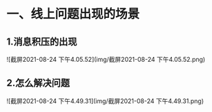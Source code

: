 # 一、线上问题出现的场景

## 1.消息积压的出现



![截屏2021-08-24 下午4.05.52](img/截屏2021-08-24 下午4.05.52.png)

## 2.怎么解决问题

![截屏2021-08-24 下午4.49.31](img/截屏2021-08-24 下午4.49.31.png)

